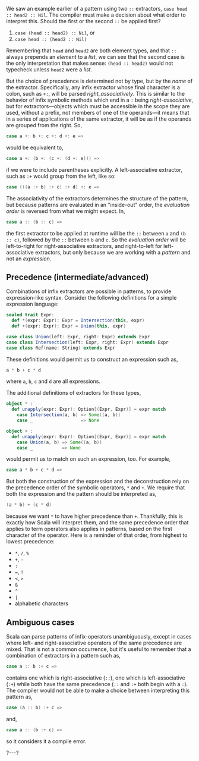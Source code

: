 We saw an example earlier of a pattern using two `::` extractors, `case head :: head2 :: Nil`. The compiler
must make a decision about what order to interpret this. Should the first or the second `::` be applied first?
1. `case (head :: head2) :: Nil`, or
2. `case head :: (head2 :: Nil)`

Remembering that `head` and `head2` are both element types, and that `::` always prepends an _element_ to a
_list_, we can see that the second case is the only interpretation that makes sense: `(head :: head2)` would
not typecheck unless `head2` were a _list_.

But the choice of precedence is determined not by type, but by the _name_ of the extractor. Specifically, any
infix extractor whose final character is a colon, such as `+:`, will be parsed _right_associatively_. This is
similar to the behavior of infix symbolic methods which end in a `:` being _right-associative_, but for
extractors—objects which must be accessible in the scope they are used, without a prefix, not members of one
of the operands—it means that in a series of applications of the same extractor, it will be as if the operands
are grouped from the right. So,
```scala
case a +: b +: c +: d +: e =>
```
would be equivalent to,
```scala
case a +: (b +: (c +: (d +: e))) =>
```
if we were to include parentheses explicitly. A left-associative extractor, such as `:+` would group from the
left, like so:
```scala
case (((a :+ b) :+ c) :+ d) +: e =>
```

The associativity of the extractors determines the structure of the pattern, but because patterns are evaluated
in an "inside-out" order, the _evaluation order_ is reversed from what we might expect. In,
```scala
case a :: (b :: c) =>
```
the first extractor to be applied at runtime will be the `::` between `a` and `(b :: c)`, followed by the `::`
between `b` and `c`. So the _evaluation order_ will be left-to-right for right-associative extractors, and
right-to-left for left-associative extractors, but only because we are working with a _pattern_ and not an
_expression_.

## Precedence (intermediate/advanced)

Combinations of infix extractors are possible in patterns, to provide expression-like syntax. Consider the
following definitions for a simple expression language:
```scala
sealed trait Expr:
  def *(expr: Expr): Expr = Intersection(this, expr)
  def +(expr: Expr): Expr = Union(this, expr)

case class Union(left: Expr, right: Expr) extends Expr
case class Intersection(left: Expr, right: Expr) extends Expr
case class Ref(name: String) extends Expr
```

These definitions would permit us to construct an expression such as,
```scala
a * b + c * d
```
where `a`, `b`, `c` and `d` are all expressions.

The additional definitions of extractors for these types,
```scala
object * :
  def unapply(expr: Expr): Option[(Expr, Expr)] = expr match
    case Intersection(a, b) => Some((a, b))
    case _                  => None

object + :
  def unapply(expr: Expr): Option[(Expr, Expr)] = expr match
    case Union(a, b) => Some((a, b))
    case _           => None
```
would permit us to match on such an expression, too. For example,
```scala
case a * b + c * d =>
```

But both the construction of the expression and the deconstruction rely on the precedence order of the symbolic
operators, `*` and `+`. We require that both the expression and the pattern should be interpreted as,
```scala
(a * b) + (c * d)
```
because we want `*` to have higher precedence than `+`. Thankfully, this is exactly how Scala will interpret
them, and the same precedence order that applies to term operators also applies in patterns, based on the first
character of the operator. Here is a reminder of that order, from highest to lowest precedence:
- `*`, `/`, `%`
- `+`, `-`
- `:`
- `=`, `!`
- `<`, `>`
- `&`
- `^`
- `|`
- alphabetic characters

## Ambiguous cases

Scala can parse patterns of infix-operators unambiguously, except in cases where left- and right-associative
operators of the same precedence are mixed. That is not a common occurrence, but it's useful to remember that
a combination of extractors in a pattern such as,
```scala
case a :: b :+ c =>
```
contains one which is right-associative (`::`), one which is left-associative (`:+`) while both have the same
precedence (`::` and `:+` both begin with a `:`). The compiler would not be able to make a choice between
interpreting this pattern as,
```scala
case (a :: b) :+ c =>
```
and,
```scala
case a :: (b :+ c) =>
```
so it considers it a compile error.

?---?
